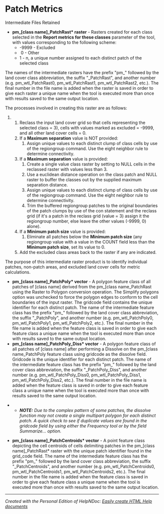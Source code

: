 # Patch Metrics

Intermediate Files Retained

* **pm\_\[class name\]\_PatchRast\* raster** - Rasters created for each class selected in the **Report metrics for these classes** parameter of the tool, with values corresponding to the following scheme:&nbsp;
  * \-9999 - Excluded
  * &nbsp;0 - Other&nbsp;
  * &#49; - n, a unique number assigned to each distinct patch of the selected class&nbsp;

The names of the intermediate rasters have the prefix "pm\_" followed by the land cover class abbreviation, the suffix "\_PatchRast", and another number (e.g. pm\_wtl\_PatchRast0, pm\_wtl\_PatchRast1, pm\_wtl\_PatchRast2, etc.). The final number in the file name is added when the raster is saved in order to give each raster a unique name when the tool is executed more than once with results saved to the same output location.

The processes involved in creating this raster are as follows:

1. &nbsp;
   1. Reclass the input land cover grid so that cells representing the selected class = 3), cells with values marked as excluded = -9999, and all other land cover cells = 0.
   1. If a **Maximum separation** value is NOT provided:
      1. Assign unique values to each distinct clump of class cells by use of the regiongroup command. Use the eight neighbor rule to determine connectivity.
   1. If a **Maximum separation** value is provided:
      1. Create a single value class raster by setting to NULL cells in the reclassed raster with values less than 3.
      1. Use a euclidean distance operation on the class patch and NULL raster to buffer the classes out by the supplied maximum separation distance.
      1. Assign unique values to each distinct clump of class cells by use of the regiongroup command. Use the eight neighbor rule to determine connectivity.
      1. Trim the buffered regiongroup patches to the original boundaries of the patch clumps by use of the con statement and the reclass grid (if it's a patch in the reclass grid (value = 3) assign it the regiongroup number, else leave the other values (-9999, 0) alone).
   1. If a **Minimum patch size** value is provided:
      1. Eliminate all patches below the **Minimum patch size** (any regiongroup value with a value in the COUNT field less than the **Minimum patch size**, set its value to 0.
   1. Add the excluded class areas back to the raster if any are indicated.

The purpose of this intermediate raster product is to identify individual patches, non-patch areas, and excluded land cover cells for metric calculations.

* **pm\_\[class name\]\_PatchPoly\* vector** - A polygon feature class of all patches of \[class name\] derived from the pm\_\[class name\_PatchRast using the Raster to Polygon conversion operation. The Simplify polygons option was unchecked to force the polygon edges to conform to the cell boundaries of the input raster. The gridcode field contains the unique identifier for each distinct patch. The name of the intermediate feature class has the prefix "pm\_" followed by the land cover class abbreviation, the suffix "\_PatchPoly", and another number (e.g. pm\_wtl\_PatchPoly0, pm\_wtl\_PatchPoly1, pm\_wtl\_PatchPoly2, etc.). The final number in the file name is added when the feature class is saved in order to give each feature class a unique name when the tool is executed more than once with results saved to the same output location.
* **pm\_\[class name\]\_PatchPoly\_Diss\* vector** - A polygon feature class of all patches of \[class name\] after performing a Dissolve on the pm\_\[class name\_PatchPoly feature class using gridcode as the dissolve field. Gridcode is the unique identifier for each distinct patch. The name of the intermediate feature class has the prefix "pm\_" followed by the land cover class abbreviation, the suffix "\_PatchPoly\_Diss", and another number (e.g. pm\_wtl\_PatchPoly\_Diss0, pm\_wtl\_PatchPoly\_Diss1, pm\_wtl\_PatchPoly\_Diss2, etc.). The final number in the file name is added when the feature class is saved in order to give each feature class a unique name when the tool is executed more than once with results saved to the same output location.
- &nbsp;
  - ***NOTE:** Due to the complex pattern of some patches, the dissolve function may not create a single multipart polygon for each distinct patch. A quick check to see if duplicate values are found in the gridcode field by using either the Frequency tool or by the field Summarize... option.*
* **pm\_\[class name\]\_PatchCentroids\* vector** - A point feature class depicting the cell centroids of cells delimiting patches in the pm\_\[class name\]\_PatchRast\* raster with the unique patch identifier found in the grid\_code field. The name of the intermediate feature class has the prefix "pm\_" followed by the land cover class abbreviation, the suffix "\_PatchCentroids", and another number (e.g. pm\_wtl\_PatchCentroids0, pm\_wtl\_PatchCentroids1, pm\_wtl\_PatchCentroids2, etc.). The final number in the file name is added when the feature class is saved in order to give each feature class a unique name when the tool is executed more than once with results saved to the same output location.

***
_Created with the Personal Edition of HelpNDoc: [Easily create HTML Help documents](<https://www.helpndoc.com/feature-tour>)_
